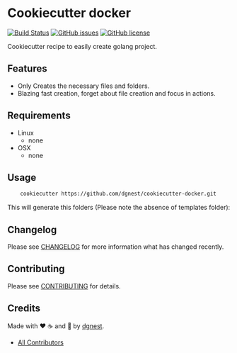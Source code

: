 # Cookiecutter docker

[![Build Status](https://travis-ci.org/dgnest/cookiecutter-docker.svg)](https://travis-ci.org/dgnest/cookiecutter-docker)
[![GitHub issues](https://img.shields.io/github/issues/dgnest/cookiecutter-docker.svg)](https://github.com/dgnest/cookiecutter-docker/issues)
[![GitHub license](https://img.shields.io/github/license/mashape/apistatus.svg?style=flat-square)](LICENSE)

Cookiecutter recipe to easily create golang project.

## Features

  * Only Creates the necessary files and folders.
  * Blazing fast creation, forget about file creation and focus in actions.


## Requirements

 - Linux
   - none
 - OSX
   - none

## Usage

```bash
    cookiecutter https://github.com/dgnest/cookiecutter-docker.git
```

This will generate this folders (Please note the absence of templates folder):


## Changelog

Please see [CHANGELOG](CHANGELOG.md) for more information what has changed recently.

## Contributing

Please see [CONTRIBUTING](CONTRIBUTING.md) for details.

## Credits
Made with :heart: :coffee: and :pizza: by [dgnest][link-company].

- [All Contributors][link-contributors]

[link-cookiecutter]: https://www.cookiecutter.com
[link-luis]: https://github.com/luismayta
[link-contributors]: AUTHORS
[link-company]: https://github.com/dgnest
